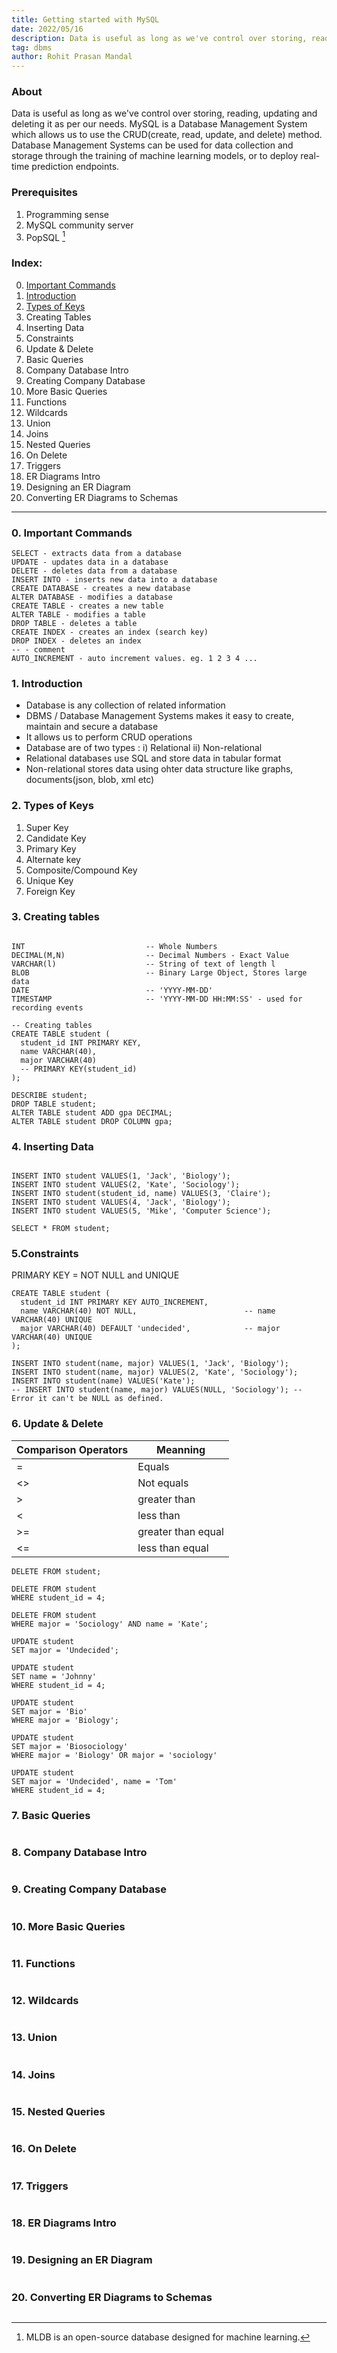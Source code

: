 ```yaml
---
title: Getting started with MySQL
date: 2022/05/16
description: Data is useful as long as we've control over storing, reading, updating and deleting it as per our needs. MySQL is a Database Management System which allows us to use the CRUD(create, read, update, and delete) method.
tag: dbms
author: Rohit Prasan Mandal
---
```


### About

Data is useful as long as we've control over storing, reading, updating and deleting it as per our needs. MySQL is a Database Management System which allows us to use the CRUD(create, read, update, and delete) method. Database Management Systems can be used for data collection and storage through the training of machine learning models, or to deploy real-time prediction endpoints.
 
### Prerequisites

1. Programming sense
2. MySQL community server
3. PopSQL [^1]

### Index:

0. [Important Commands]()
1. [Introduction]()
2. [Types of Keys](https://xiaowuc2.vercel.app/posts/2022-05-16-getting-started-with-MySQL#types-of-keys)
3. Creating Tables
4. Inserting Data
5. Constraints 
6. Update & Delete
7. Basic Queries
8. Company Database Intro
9. Creating Company Database
10. More Basic Queries
11. Functions
12. Wildcards
13. Union
14. Joins
15. Nested Queries
16. On Delete
17. Triggers
18. ER Diagrams Intro
19. Designing an ER Diagram
20. Converting ER Diagrams to Schemas

----
### 0. Important Commands


```
SELECT - extracts data from a database
UPDATE - updates data in a database
DELETE - deletes data from a database
INSERT INTO - inserts new data into a database
CREATE DATABASE - creates a new database
ALTER DATABASE - modifies a database
CREATE TABLE - creates a new table
ALTER TABLE - modifies a table
DROP TABLE - deletes a table
CREATE INDEX - creates an index (search key)
DROP INDEX - deletes an index
-- - comment 
AUTO_INCREMENT - auto increment values. eg. 1 2 3 4 ...

```

### 1. Introduction

- Database is any collection of related information
- DBMS / Database Management Systems makes it easy to create, maintain and secure a database
- It allows us to perform CRUD operations
- Database are of two types : i) Relational ii) Non-relational
- Relational databases use SQL and store data in tabular format
- Non-relational stores data using ohter data structure like graphs, documents(json, blob, xml etc) 

### 2. Types of Keys

1. Super Key
2. Candidate Key
3. Primary Key
4. Alternate key
5. Composite/Compound Key
6. Unique Key
7. Foreign Key

### 3. Creating tables

```

INT                           -- Whole Numbers
DECIMAL(M,N)                  -- Decimal Numbers - Exact Value
VARCHAR(l)                    -- String of text of length l
BLOB                          -- Binary Large Object, Stores large data
DATE                          -- 'YYYY-MM-DD'
TIMESTAMP                     -- 'YYYY-MM-DD HH:MM:SS' - used for recording events

-- Creating tables
CREATE TABLE student (
  student_id INT PRIMARY KEY,
  name VARCHAR(40),
  major VARCHAR(40)
  -- PRIMARY KEY(student_id)
);

DESCRIBE student;
DROP TABLE student;
ALTER TABLE student ADD gpa DECIMAL;
ALTER TABLE student DROP COLUMN gpa;

```

### 4. Inserting Data
```

INSERT INTO student VALUES(1, 'Jack', 'Biology');
INSERT INTO student VALUES(2, 'Kate', 'Sociology');
INSERT INTO student(student_id, name) VALUES(3, 'Claire');
INSERT INTO student VALUES(4, 'Jack', 'Biology');
INSERT INTO student VALUES(5, 'Mike', 'Computer Science');

SELECT * FROM student;

```
### 5.Constraints 

PRIMARY KEY = NOT NULL and UNIQUE

```
CREATE TABLE student (
  student_id INT PRIMARY KEY AUTO_INCREMENT,
  name VARCHAR(40) NOT NULL,                        -- name VARCHAR(40) UNIQUE
  major VARCHAR(40) DEFAULT 'undecided',            -- major VARCHAR(40) UNIQUE
);

INSERT INTO student(name, major) VALUES(1, 'Jack', 'Biology');
INSERT INTO student(name, major) VALUES(2, 'Kate', 'Sociology');
INSERT INTO student(name) VALUES('Kate');
-- INSERT INTO student(name, major) VALUES(NULL, 'Sociology'); -- Error it can't be NULL as defined.
```

### 6. Update & Delete

|Comparison Operators|Meanning|
|----------|--------|
|=|Equals|
|<>|Not equals|
|>|greater than|
|<|less than|
|>=|greater than equal|
|<=|less than equal|
``` 
DELETE FROM student;

DELETE FROM student
WHERE student_id = 4;

DELETE FROM student
WHERE major = 'Sociology' AND name = 'Kate';

UPDATE student
SET major = 'Undecided';

UPDATE student
SET name = 'Johnny'
WHERE student_id = 4;

UPDATE student
SET major = 'Bio'
WHERE major = 'Biology';

UPDATE student
SET major = 'Biosociology'
WHERE major = 'Biology' OR major = 'sociology'

UPDATE student
SET major = 'Undecided', name = 'Tom'
WHERE student_id = 4;

```

### 7. Basic Queries
```

```
### 8. Company Database Intro
```

```
### 9. Creating Company Database
```

```
### 10. More Basic Queries
```

```
### 11. Functions
```

```
### 12. Wildcards
```

```
### 13. Union
```

```
### 14. Joins
```

```
### 15. Nested Queries
```

```
### 16. On Delete
```

```
### 17. Triggers
```

```
### 18. ER Diagrams Intro
```

```
### 19. Designing an ER Diagram
```

```
### 20. Converting ER Diagrams to Schemas
```

```


[^1]: MLDB is an open-source database designed for machine learning.
[^2]: PopSQL is a modern SQL editor for teams.
